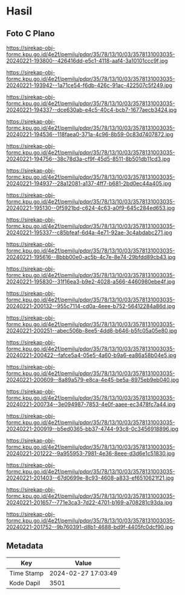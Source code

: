 # Hasil

## Foto C Plano

https://sirekap-obj-formc.kpu.go.id/4e2f/pemilu/pdpr/35/78/13/10/03/3578131003035-20240221-193800--426416dd-e5c1-4118-aaf4-3a10101ccc9f.jpg

https://sirekap-obj-formc.kpu.go.id/4e2f/pemilu/pdpr/35/78/13/10/03/3578131003035-20240221-193942--1a71ce54-f6db-426c-91ac-422507c5f249.jpg

https://sirekap-obj-formc.kpu.go.id/4e2f/pemilu/pdpr/35/78/13/10/03/3578131003035-20240221-194337--dce630ab-e4c5-40c4-bcb7-1677aecb3424.jpg

https://sirekap-obj-formc.kpu.go.id/4e2f/pemilu/pdpr/35/78/13/10/03/3578131003035-20240221-194536--118faea0-371a-4c96-8b59-0c83d7407872.jpg

https://sirekap-obj-formc.kpu.go.id/4e2f/pemilu/pdpr/35/78/13/10/03/3578131003035-20240221-194756--38c78d3a-cf9f-45d5-8511-8b501db11cd3.jpg

https://sirekap-obj-formc.kpu.go.id/4e2f/pemilu/pdpr/35/78/13/10/03/3578131003035-20240221-194937--28a12081-a137-4ff7-b681-2bd0ec44a405.jpg

https://sirekap-obj-formc.kpu.go.id/4e2f/pemilu/pdpr/35/78/13/10/03/3578131003035-20240221-195130--0f5921bd-c624-4c63-a0f9-645c284ed653.jpg

https://sirekap-obj-formc.kpu.go.id/4e2f/pemilu/pdpr/35/78/13/10/03/3578131003035-20240221-195337--c85bfeaf-6d4a-4e71-92ae-3c4abdabc271.jpg

https://sirekap-obj-formc.kpu.go.id/4e2f/pemilu/pdpr/35/78/13/10/03/3578131003035-20240221-195616--8bbb00e0-ac5b-4c7e-8e74-29bfdd89cb43.jpg

https://sirekap-obj-formc.kpu.go.id/4e2f/pemilu/pdpr/35/78/13/10/03/3578131003035-20240221-195830--31f16ea3-b9e2-4028-a566-4460980ebe4f.jpg

https://sirekap-obj-formc.kpu.go.id/4e2f/pemilu/pdpr/35/78/13/10/03/3578131003035-20240221-200132--955c7114-cd0a-4eee-b752-56412284a86d.jpg

https://sirekap-obj-formc.kpu.go.id/4e2f/pemilu/pdpr/35/78/13/10/03/3578131003035-20240221-200251--abec506b-8ee5-4dd8-b646-b5fc05a05e80.jpg

https://sirekap-obj-formc.kpu.go.id/4e2f/pemilu/pdpr/35/78/13/10/03/3578131003035-20240221-200422--fafce5a4-05e5-4a60-b9a6-ea86a58b04e5.jpg

https://sirekap-obj-formc.kpu.go.id/4e2f/pemilu/pdpr/35/78/13/10/03/3578131003035-20240221-200609--8a89a579-e8ca-4e45-be5a-8975eb9eb040.jpg

https://sirekap-obj-formc.kpu.go.id/4e2f/pemilu/pdpr/35/78/13/10/03/3578131003035-20240221-200734--3e094987-7853-4e0f-aaee-ec3478fc7a44.jpg

https://sirekap-obj-formc.kpu.go.id/4e2f/pemilu/pdpr/35/78/13/10/03/3578131003035-20240221-200919--b5ed0365-bb37-4744-93c8-0c3456918896.jpg

https://sirekap-obj-formc.kpu.go.id/4e2f/pemilu/pdpr/35/78/13/10/03/3578131003035-20240221-201222--9a955953-7981-4e36-8eee-d3d6e1c51830.jpg

https://sirekap-obj-formc.kpu.go.id/4e2f/pemilu/pdpr/35/78/13/10/03/3578131003035-20240221-201403--67d0699e-8c93-4608-a833-ef6510621f21.jpg

https://sirekap-obj-formc.kpu.go.id/4e2f/pemilu/pdpr/35/78/13/10/03/3578131003035-20240221-201657--771e3ca3-7d22-4701-b169-a708281c93da.jpg

https://sirekap-obj-formc.kpu.go.id/4e2f/pemilu/pdpr/35/78/13/10/03/3578131003035-20240221-201752--9b760391-d8b1-4688-bd9f-4405fc0dcf90.jpg


## Metadata

| Key        | Value               |
| ---------- | ------------------- |
| Time Stamp | 2024-02-27 17:03:49 |
| Kode Dapil | 3501                |



